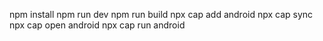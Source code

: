 npm install
npm run dev
npm run build
npx cap add android
npx cap sync
npx cap open android
npx cap run android
